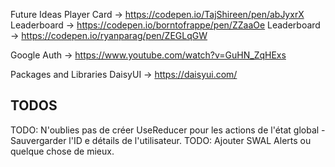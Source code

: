 Future Ideas
Player Card -> https://codepen.io/TajShireen/pen/abJyxrX
Leaderboard -> https://codepen.io/borntofrappe/pen/ZZaaOe
Leaderboard -> https://codepen.io/ryanparag/pen/ZEGLqGW

Google Auth -> https://www.youtube.com/watch?v=GuHN_ZqHExs

Packages and Libraries
DaisyUI -> https://daisyui.com/

## TODOS

TODO: N'oublies pas de créer UseReducer pour les actions de l'état global - Sauvergarder l'ID e détails de l'utilisateur.
TODO: Ajouter SWAL Alerts ou quelque chose de mieux.
